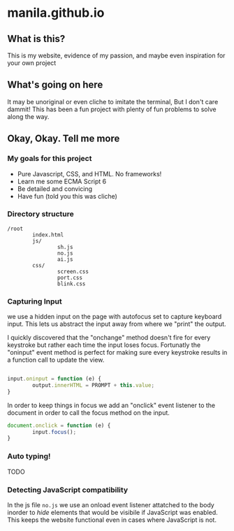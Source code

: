 # manila.github.io

## What is this?



This is my website, evidence of my passion, and maybe even inspiration for your own project
## What's going on here

It may be unoriginal or even cliche to imitate the terminal, But I don't care dammit!
This has been a fun project with plenty of fun problems to solve along the way.

## Okay, Okay. Tell me more

### My goals for this project

- Pure Javascript, CSS, and HTML.  No frameworks!
- Learn me some ECMA Script 6
- Be detailed and convicing
- Have fun (told you this was cliche)

### Directory structure
```
/root
        index.html
        js/
                sh.js
                no.js
                ai.js
        css/
                screen.css
                port.css
                blink.css
 ```
### Capturing Input

we use a hidden input on the page with autofocus set to capture keyboard input.  This lets us abstract the input away from where we "print" the output.

I quickly discovered that the "onchange" method doesn't fire for every keystroke but rather each time the input loses focus. Fortunatly the "oninput" event method is perfect for making sure every keystroke results in a function call to update the view.

```JavaScript

input.oninput = function (e) {
        output.innerHTML = PROMPT + this.value;
}

```
In order to keep things in focus we add an "onclick" event listener to the document in order to call the focus method on the input.
```Javascript
document.onclick = function (e) {
        input.focus();
}
```
### Auto typing!

TODO

### Detecting JavaScript compatibility

In the js file ```no.js``` we use an onload event listener attatched to the body inorder to *hide* elements that would be visibile if JavaScript was enabled.  This keeps the website functional even in cases where JavaScript is not.

